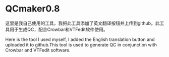 # QCmaker0.8
这里是我自己使用的工具，我把此工具添加了英文翻译按钮并上传到github。此工具用于生成QC，配合Crowbar和VTFedit软件使用。

Here is the tool I used myself, I added the English translation button and uploaded it to github.This tool is used to generate QC in conjunction with Crowbar and VTFedit software.
